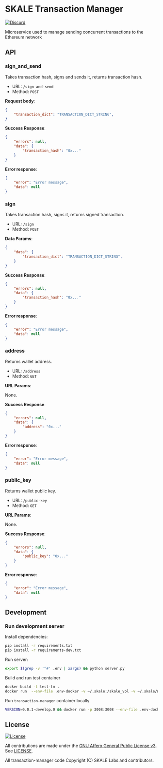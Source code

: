 # SKALE Transaction Manager

[![Discord](https://img.shields.io/discord/534485763354787851.svg)](https://discord.gg/vvUtWJB)

Microservice used to manage sending concurrent transactions to the Ethereum network

## API

### sign_and_send

Takes transaction hash, signs and sends it, returns transaction hash.

-   URL: `/sign-and-send`
-   Method: `POST`

**Request body**:

```json
{
    "transaction_dict": "TRANSACTION_DICT_STRING",
}
```

**Success Response**:

```json
{
    "errors": null,
    "data": {
        "transaction_hash": "0x..."
    }
}
```

**Error response**:

```json
{
    "error": "Error message",
    "data": null
}
```

### sign

Takes transaction hash, signs it, returns signed transaction.

-   URL: `/sign`
-   Method: `POST`

**Data Params**:

```json
{
    "data": {
        "transaction_dict": "TRANSACTION_DICT_STRING",
    }
}
```

**Success Response**:

```json
{
    "errors": null,
    "data": {
        "transaction_hash": "0x..."
    }
}
```

**Error response**:

```json
{
    "error": "Error message",
    "data": null
}
```

### address

Returns wallet address.

-   URL: `/address`
-   Method: `GET`

**URL Params**:

None.

**Success Response**:

```json
{
    "errors": null,
    "data": {
        "address": "0x..."
    }
}
```

**Error response**:

```json
{
    "error": "Error message",
    "data": null
}
```

### public_key

Returns wallet public key.

-   URL: `/public-key`
-   Method: `GET`

**URL Params**:

None.

**Success Response**:

```json
{
    "errors": null,
    "data": {
        "public_key": "0x..."
    }
}
```

**Error response**:

```json
{
    "error": "Error message",
    "data": null
}
```

## Development

### Run development server

Install dependencies:

```bash
pip install -r requirements.txt
pip install -r requirements-dev.txt
```

Run server:

```bash
export $(grep -v '^#' .env | xargs) && python server.py
```

Build and run test container

```bash
docker build -t test-tm .
docker run  --env-file .env-docker -v ~/.skale:/skale_vol -v ~/.skale/node_data:/skale_node_data test-tm
```

Run `transaction-manager` container locally

```bash
VERSION=0.0.1-develop.0 && docker run -p 3008:3008 --env-file .env-docker -v ~/.skale:/skale_vol -v ~/.skale/node_data:/skale_node_data skalelabshub/transaction-manager:$VERSION
```

## License

[![License](https://img.shields.io/github/license/skalenetwork/transaction-manager.svg)](LICENSE)

All contributions are made under the [GNU Affero General Public License v3](https://www.gnu.org/licenses/agpl-3.0.en.html). See [LICENSE](LICENSE).

All transaction-manager code Copyright (C) SKALE Labs and contributors.
